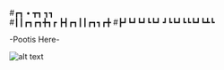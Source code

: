 #┏┓     •   ┳┓  ┓┓     
#┃┃┏┓┏┓╋┓┏  ┣┫┏┓┃┃┏┓┓┏╋
#┣┛┗┛┗┛┗┗┛  ┛┗┗┛┗┗┗┛┗┻┗ 
                      


-Pootis Here-

![alt text](https://raw.githubusercontent.com/DrDoofinshmekel/Pootis-Rollout/main/Repo%20Comp/Pootis%20Rollout%20Logo%201.png)



